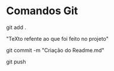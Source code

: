 # Comandos Git

git add .

"TeXto refente ao que foi feito no projeto"

git commit -m "Criação do Readme.md"

git push 

